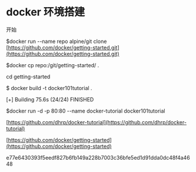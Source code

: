 # docker 环境搭建

开始

$docker run --name repo alpine/git clone [https://github.com/docker/getting-started.git](https://github.com/docker/getting-started.git)

$docker cp repo:/git/getting-started/ .

cd getting-started

$ docker build -t docker101tutorial .

\[+\] Building 75.6s \(24/24\) FINISHED   

$docker run -d -p 80:80 --name docker-tutorial docker101tutorial

[https://github.com/dhrp/docker-tutorial](https://github.com/dhrp/docker-tutorial)

[https://github.com/docker/getting-started](https://github.com/docker/getting-started)

e77e6430393f5eedf827b6fb149a228b7003c36bfe5ed1d91dda0dc48f4a4648

